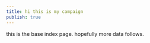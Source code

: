 ```yaml
---
title: hi this is my campaign
publish: true
---
```


this is the base index page. hopefully more data follows.
